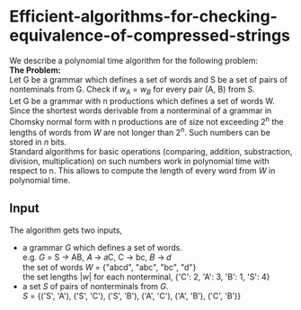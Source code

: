 # Efficient-algorithms-for-checking-equivalence-of-compressed-strings

We describe a polynomial time algorithm for the following problem:  
**The Problem:**  
Let G be a grammar which defines a set of words and S be a set of pairs of nonteminals from G.
Check if *w<sub>A</sub>* = *w<sub>B</sub>* for every pair (A, B) from S.  
Let G be a grammar with n productions which defines a set of words W.
Since the shortest words derivable from a nonterminal of a grammar in Chomsky normal form with n productions are of size not exceeding 2<sup>n</sup> the lengths of words from *W* are not longer than 2<sup>n</sup>. Such numbers can be stored in *n* bits.  
Standard algorithms for basic operations (comparing, addition, substraction,
division, multiplication) on such numbers work in polynomial time with respect to n.
This allows to compute the length of every word from *W* in polynomial time.

## Input
The algorithm gets two inputs,
- a grammar *G* which defines a set of words.  
        e.g. *G* = S → AB, 𝐴 → 𝑎C, C → bc, 𝐵 → 𝑑  
        the set of words *W* = {"abcd", "abc", "bc", "d"}  
        the set lengths |*w*| for each nonterminal, {'C': 2, 'A': 3, 'B': 1, 'S': 4}
- a set *S* of pairs of nonterminals from *G*.  
        *S* = {('S', 'A'), ('S', 'C'), ('S', 'B'), ('A', 'C'), ('A', 'B'), ('C', 'B')}